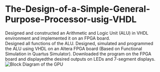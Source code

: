 # The-Design-of-a-Simple-General-Purpose-Processor-usig-VHDL

Designed and constructed an Arithmetic and Logic Unit (ALU) in VHDL environment and implemented it on an FPGA board.  
Designed  all functions of the ALU. 
Designed, simulated and programmed the ALU using VHDL on an Altera FPGA board (Based on Functional Simulation in Quartus Simulator). 
Downloaded the program on the FPGA board and displayedthe desired outputs on LEDs and 7-segment displays. 
![Block Diagram of the GPU](https://user-images.githubusercontent.com/39424972/62795202-377f4000-baa4-11e9-9d7c-0270418157c4.PNG)

